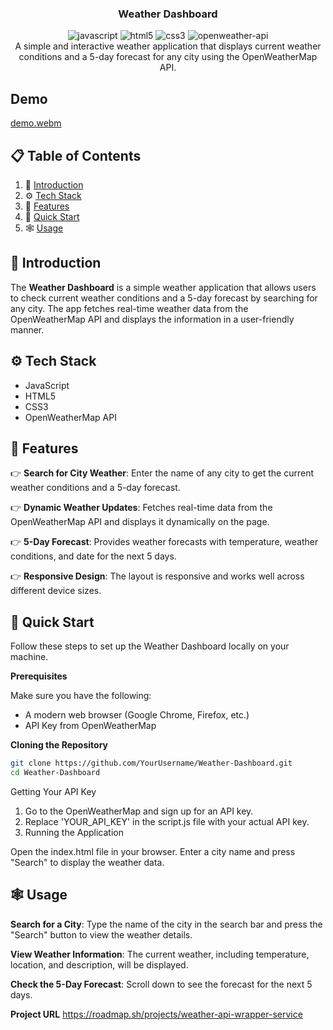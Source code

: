 <div align="center">
  <h3 align="center">Weather Dashboard</h3>

  <div>
    <img src="https://img.shields.io/badge/-JavaScript-black?style=for-the-badge&logoColor=white&logo=javascript&color=F7DF1E" alt="javascript" />
    <img src="https://img.shields.io/badge/-HTML5-black?style=for-the-badge&logoColor=white&logo=html5&color=E34F26" alt="html5" />
    <img src="https://img.shields.io/badge/-CSS3-black?style=for-the-badge&logoColor=white&logo=css3&color=1572B6" alt="css3" />
    <img src="https://img.shields.io/badge/-OpenWeatherMap%20API-black?style=for-the-badge&logoColor=white&color=5586A3" alt="openweather-api" />
  </div>

  <div align="center">
    A simple and interactive weather application that displays current weather conditions and a 5-day forecast for any city using the OpenWeatherMap API. 
  </div>
</div>

## Demo
[demo.webm](https://github.com/user-attachments/assets/f70f9041-890c-4632-84d4-b3b3ed82cd14)



## 📋 <a name="table">Table of Contents</a>

1. 🤖 [Introduction](#introduction)
2. ⚙️ [Tech Stack](#tech-stack)
3. 🔋 [Features](#features)
4. 🤸 [Quick Start](#quick-start)
5. 🕸️ [Usage](#usage)

## <a name="introduction">🤖 Introduction</a>

The **Weather Dashboard** is a simple weather application that allows users to check current weather conditions and a 5-day forecast by searching for any city. The app fetches real-time weather data from the OpenWeatherMap API and displays the information in a user-friendly manner.

## <a name="tech-stack">⚙️ Tech Stack</a>

- JavaScript
- HTML5
- CSS3
- OpenWeatherMap API

## <a name="features">🔋 Features</a>

👉 **Search for City Weather**: Enter the name of any city to get the current weather conditions and a 5-day forecast.

👉 **Dynamic Weather Updates**: Fetches real-time data from the OpenWeatherMap API and displays it dynamically on the page.

👉 **5-Day Forecast**: Provides weather forecasts with temperature, weather conditions, and date for the next 5 days.

👉 **Responsive Design**: The layout is responsive and works well across different device sizes.

## <a name="quick-start">🤸 Quick Start</a>

Follow these steps to set up the Weather Dashboard locally on your machine.

**Prerequisites**

Make sure you have the following:

- A modern web browser (Google Chrome, Firefox, etc.)
- API Key from OpenWeatherMap

**Cloning the Repository**

```bash
git clone https://github.com/YourUsername/Weather-Dashboard.git
cd Weather-Dashboard
```

Getting Your API Key

1. Go to the OpenWeatherMap and sign up for an API key.
2. Replace 'YOUR_API_KEY' in the script.js file with your actual API key.
3. Running the Application

Open the index.html file in your browser.
Enter a city name and press "Search" to display the weather data.

## <a name="usage">🕸️ Usage</a>

**Search for a City**: Type the name of the city in the search bar and press the "Search" button to view the weather details.

**View Weather Information**: The current weather, including temperature, location, and description, will be displayed.

**Check the 5-Day Forecast**: Scroll down to see the forecast for the next 5 days.

**Project URL** https://roadmap.sh/projects/weather-api-wrapper-service
